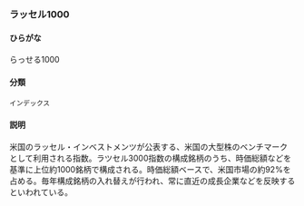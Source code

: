 <div style="display:none;">

## [あ行](securities-terms?id=あ行)
## [か行](securities-terms?id=か行)
## [さ行](securities-terms?id=さ行)
## [た行](securities-terms?id=た行)
## [な行](securities-terms?id=な行)
## [は行](securities-terms?id=は行)
## [ま行](securities-terms?id=ま行)
## [や行](securities-terms?id=や行)
## [ら行](securities-terms?id=ら行)

</div>

### ラッセル1000

#### ひらがな

らっせる1000

#### 分類

`インデックス`

#### 説明

米国のラッセル・インベストメンツが公表する、米国の大型株のベンチマークとして利用される指数。ラツセル3000指数の構成銘柄のうち、時価総額などを基準に上位約1000銘柄で構成される。時価総額ベースで、米国市場の約92%を占める。毎年構成銘柄の入れ替えが行われ、常に直近の成長企業などを反映するといわれている。

<div style="display:none;">

## [わ行](securities-terms?id=わ行)
## [英数字・記号](securities-terms?id=英数字・記号)

</div>


